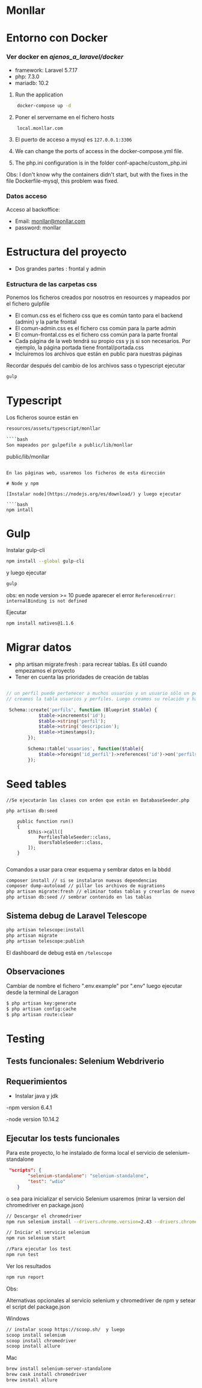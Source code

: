 # Monllar
# Entorno con Docker 
### Ver docker en *_ajenos_a_laravel/docker_*
- framework: Laravel 5.7.17
- php: 7.3.0
- mariadb: 10.2

1. Run the application
```bash
    docker-compose up -d
```
2. Poner el servername en el fichero hosts
```
    local.monllar.com
```

3. El puerto de acceso a mysql es `127.0.0.1:3306`

4. We can change the ports of access in the docker-compose.yml file.

5. The php.ini configuration is in the folder conf-apache/custom_php.ini


Obs: 
I don't know why the containers didn't start, but with the fixes in the file Dockerfile-mysql, this problem was fixed.

### Datos acceso

Acceso al backoffice: 

- Email: monllar@monllar.com
- password: monllar

# Estructura del proyecto

- Dos grandes partes : frontal y admin

### Estructura de las carpetas css

Ponemos los ficheros creados por nosotros en resources y mapeados por el fichero gulpfile

- El comun.css es el fichero css que es común tanto para el backend (admin) y la parte frontal
- El comun-admin.css es el fichero css común para la parte admin
- El comun-frontal.css es el fichero css común para la parte frontal
- Cada página de la web tendrá su propio css y js si son necesarios. Por ejemplo, la página portada tiene frontal/portada.css
- Incluiremos los archivos que están en public para nuestras páginas

Recordar después del cambio de los archivos sass o typescript ejecutar

````bash
gulp

````

# Typescript

Los ficheros source están en 

````bash
resources/assets/typescript/monllar

````bash
Son mapeados por gulpefile a public/lib/monllar

````
public/lib/monllar

````

En las páginas web, usaremos los ficheros de esta dirección 

# Node y npm

[Instalar node](https://nodejs.org/es/download/) y luego ejecutar

````bash
npm intall

````

# Gulp

Instalar gulp-cli

````bash
npm install --global gulp-cli

````
y luego ejecutar
````bash
gulp

````

obs: en node version >= 10 puede aparecer el error `ReferenceError: internalBinding is not defined`

Ejecutar
````bash
npm install natives@1.1.6

````


# Migrar datos 

- php artisan migrate:fresh : para recrear tablas. Es útil cuando empezamos el proyecto
- Tener en cuenta las prioridades de creación de tablas

````php

// un perfil puede pertenecer a muchos usuarios y un usuario sólo un perfil.
// creamos la tabla usuarios y perfiles. Luego creamos su relación y hacemos esto en perfiles. Así establecemos prioridades.

 Schema::create('perfils', function (Blueprint $table) {
            $table->increments('id');
            $table->string('perfil');
            $table->string('descripcion');
            $table->timestamps();
        });

        Schema::table('usuarios', function($table){
            $table->foreign('id_perfil')->references('id')->on('perfils')->onDelete('cascade');
        });
````

# Seed tables

````
//Se ejecutarán las clases con orden que están en DatabaseSeeder.php

php artisan db:seed 

    public function run()
    {
        $this->call([
            PerfilesTableSeeder::class,
            UsersTableSeeder::class,
        ]);
    }


````

Comandos a usar para crear esquema y sembrar datos en la bbdd

`````bash
composer install // si se instalaron nuevas dependencias
composer dump-autoload // pillar los archivos de migrations
php artisan migrate:fresh // eliminar todas tablas y crearlas de nuevo
php artisan db:seed // sembrar contenido en las tablas


`````


## Sistema debug de Laravel Telescope

```bash
php artisan telescope:install
php artisan migrate
php artisan telescope:publish
```
El dashboard de debug está en `/telescope`

## Observaciones

Cambiar de nombre el fichero ".env.example" por ".env"
luego ejecutar desde la terminal de Laragon

````bash
$ php artisan key:generate
$ php artisan config:cache
$ php artisan route:clear
````

# Testing

## Tests funcionales: Selenium Webdriverio

## Requerimientos

- Instalar java y jdk

-npm version 6.4.1

-node version 10.14.2

## Ejecutar los tests funcionales

Para este proyecto, lo he instalado de forma local el servicio de selenium-standalone

````json
 "scripts": {
        "selenium-standalone": "selenium-standalone",
        "test": "wdio"
    }
````
o sea para inicializar el servicio Selenium usaremos (mirar la version del chromedriver en package.json)

````bash
// Descargar el chromedriver
npm run selenium install --drivers.chrome.version=2.43 --drivers.chrome.baseURL=https://chromedriver.storage.googleapis.com

// Iniciar el servicio selenium 
npm run selenium start

//Para ejecutar los test
npm run test
````

Ver los resultados
````bash
npm run report
````


Obs:

Alternativas opcionales al servicio selenium y chromedriver de npm y setear el script del package.json

Windows
````bash
// instalar scoop https://scoop.sh/  y luego
scoop install selenium
scoop install chromedriver
scoop install allure
````
Mac
````bash
brew install selenium-server-standalone
brew cask install chromedriver
brew install allure
````